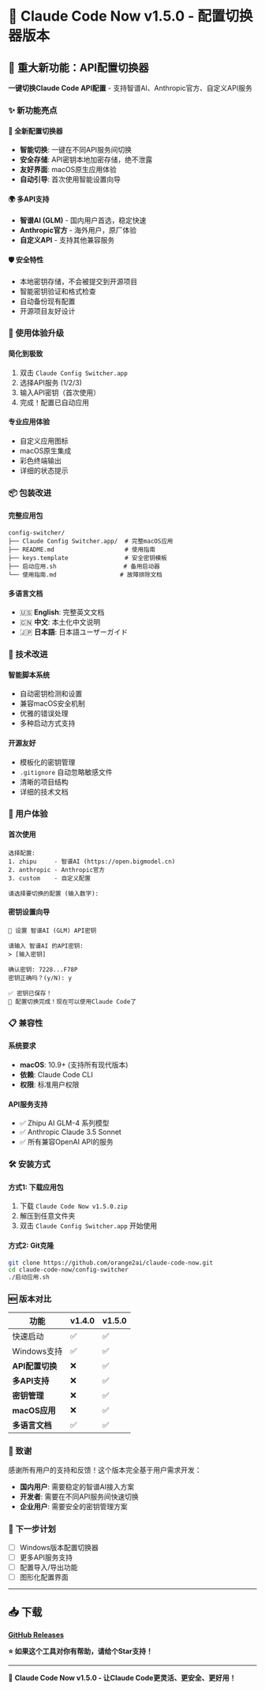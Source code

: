 # 🚀 Claude Code Now v1.5.0 - 配置切换器版本

## 🎉 重大新功能：API配置切换器

**一键切换Claude Code API配置** - 支持智谱AI、Anthropic官方、自定义API服务

### ✨ 新功能亮点

#### 🔧 全新配置切换器
- **智能切换**: 一键在不同API服务间切换
- **安全存储**: API密钥本地加密存储，绝不泄露
- **友好界面**: macOS原生应用体验
- **自动引导**: 首次使用智能设置向导

#### 🌍 多API支持
- **智谱AI (GLM)** - 国内用户首选，稳定快速
- **Anthropic官方** - 海外用户，原厂体验  
- **自定义API** - 支持其他兼容服务

#### 🛡️ 安全特性
- 本地密钥存储，不会被提交到开源项目
- 智能密钥验证和格式检查
- 自动备份现有配置
- 开源项目友好设计

### 🚀 使用体验升级

#### 简化到极致
1. 双击 `Claude Config Switcher.app`
2. 选择API服务 (1/2/3)
3. 输入API密钥（首次使用）
4. 完成！配置已自动应用

#### 专业应用体验
- 自定义应用图标
- macOS原生集成
- 彩色终端输出
- 详细的状态提示

### 📦 包装改进

#### 完整应用包
```
config-switcher/
├── Claude Config Switcher.app/  # 完整macOS应用
├── README.md                    # 使用指南
├── keys.template                # 安全密钥模板
├── 启动应用.sh                   # 备用启动器
└── 使用指南.md                  # 故障排除文档
```

#### 多语言文档
- 🇺🇸 **English**: 完整英文文档
- 🇨🇳 **中文**: 本土化中文说明
- 🇯🇵 **日本語**: 日本語ユーザーガイド

### 🔧 技术改进

#### 智能脚本系统
- 自动密钥检测和设置
- 兼容macOS安全机制
- 优雅的错误处理
- 多种启动方式支持

#### 开源友好
- 模板化的密钥管理
- `.gitignore` 自动忽略敏感文件
- 清晰的项目结构
- 详细的技术文档

### 🎯 用户体验

#### 首次使用
```
选择配置:
1. zhipu     - 智谱AI (https://open.bigmodel.cn)
2. anthropic - Anthropic官方
3. custom    - 自定义配置

请选择要切换的配置 (输入数字):
```

#### 密钥设置向导
```
🔧 设置 智谱AI (GLM) API密钥

请输入 智谱AI 的API密钥:
> [输入密钥]

确认密钥: 7228...F78P
密钥正确吗？(y/N): y

✅ 密钥已保存！
🎉 配置切换完成！现在可以使用Claude Code了
```

### 📋 兼容性

#### 系统要求
- **macOS**: 10.9+ (支持所有现代版本)
- **依赖**: Claude Code CLI
- **权限**: 标准用户权限

#### API服务支持
- ✅ Zhipu AI GLM-4 系列模型
- ✅ Anthropic Claude 3.5 Sonnet
- ✅ 所有兼容OpenAI API的服务

### 🛠️ 安装方式

#### 方式1: 下载应用包
1. 下载 `Claude Code Now v1.5.0.zip`
2. 解压到任意文件夹
3. 双击 `Claude Config Switcher.app` 开始使用

#### 方式2: Git克隆
```bash
git clone https://github.com/orange2ai/claude-code-now.git
cd claude-code-now/config-switcher
./启动应用.sh
```

### 🆕 版本对比

| 功能 | v1.4.0 | v1.5.0 |
|------|--------|--------|
| 快速启动 | ✅ | ✅ |
| Windows支持 | ✅ | ✅ |
| **API配置切换** | ❌ | ✅ |
| **多API支持** | ❌ | ✅ |
| **密钥管理** | ❌ | ✅ |
| **macOS应用** | ❌ | ✅ |
| **多语言文档** | ✅ | ✅ |

### 🎊 致谢

感谢所有用户的支持和反馈！这个版本完全基于用户需求开发：

- **国内用户**: 需要稳定的智谱AI接入方案
- **开发者**: 需要在不同API服务间快速切换
- **企业用户**: 需要安全的密钥管理方案

### 🚀 下一步计划

- [ ] Windows版本配置切换器
- [ ] 更多API服务支持
- [ ] 配置导入/导出功能
- [ ] 图形化配置界面

---

## 📥 下载

**[GitHub Releases](https://github.com/orange2ai/claude-code-now/releases/tag/v1.5.0)**

**⭐ 如果这个工具对你有帮助，请给个Star支持！**

---

🎉 **Claude Code Now v1.5.0 - 让Claude Code更灵活、更安全、更好用！**